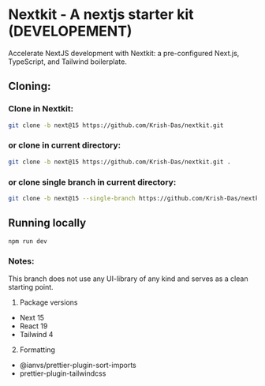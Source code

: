 # Nextkit - A nextjs starter kit (DEVELOPEMENT)

Accelerate NextJS development with Nextkit: a pre-configured Next.js,
TypeScript, and Tailwind boilerplate.

## Cloning:

### Clone in Nextkit:

```sh
git clone -b next@15 https://github.com/Krish-Das/nextkit.git
```

### or clone in current directory:

```sh
git clone -b next@15 https://github.com/Krish-Das/nextkit.git .
```

### or clone single branch in current directory:

```sh
git clone -b next@15 --single-branch https://github.com/Krish-Das/nextkit.git .
```

## Running locally

```sh
npm run dev
```

### Notes:

This branch does not use any UI-library of any kind and serves as a clean
starting point.

1. Package versions

- Next 15
- React 19
- Tailwind 4

2. Formatting

- @ianvs/prettier-plugin-sort-imports
- prettier-plugin-tailwindcss
